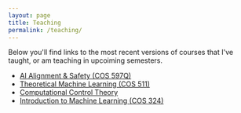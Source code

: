 ```yaml
---
layout: page
title: Teaching
permalink: /teaching/
---
```


Below you'll find links to the most recent versions of courses that I've taught, or am teaching in upcoiming semesters. 

- [AI Alignment & Safety (COS 597Q)](https://sites.google.com/view/cos598aisafety/)
- [Theoretical Machine Learning (COS 511)](https://sites.google.com/view/cos-511-tml-2022/home)
- [Computational Control Theory](https://sites.google.com/view/cos59x-cct/)
- [Introduction to Machine Learning (COS 324)](https://www.cs.princeton.edu/courses/archive/spring21/cos324/)
